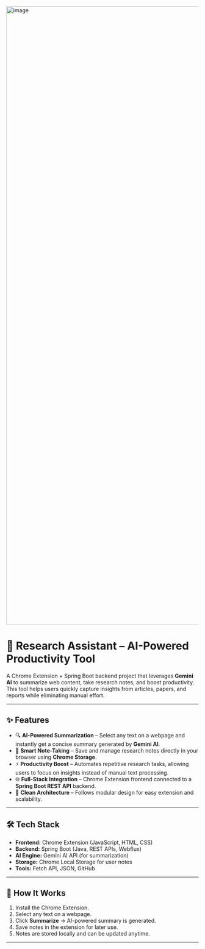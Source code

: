 <img width="3173" height="1622" alt="image" src="https://github.com/user-attachments/assets/0894f356-7309-4ec4-8310-12d42a386c90" />

# 📖 Research Assistant – AI-Powered Productivity Tool  

A Chrome Extension + Spring Boot backend project that leverages **Gemini AI** to summarize web content, take research notes, and boost productivity.  
This tool helps users quickly capture insights from articles, papers, and reports while eliminating manual effort.  

---

## ✨ Features  

- 🔍 **AI-Powered Summarization** – Select any text on a webpage and instantly get a concise summary generated by **Gemini AI**.  
- 📝 **Smart Note-Taking** – Save and manage research notes directly in your browser using **Chrome Storage**.  
- ⚡ **Productivity Boost** – Automates repetitive research tasks, allowing users to focus on insights instead of manual text processing.  
- 🌐 **Full-Stack Integration** – Chrome Extension frontend connected to a **Spring Boot REST API** backend.  
- 📂 **Clean Architecture** – Follows modular design for easy extension and scalability.  

---

## 🛠️ Tech Stack  

- **Frontend:** Chrome Extension (JavaScript, HTML, CSS)  
- **Backend:** Spring Boot (Java, REST APIs, Webflux)  
- **AI Engine:** Gemini AI API (for summarization)  
- **Storage:** Chrome Local Storage for user notes  
- **Tools:** Fetch API, JSON, GitHub  

---

## 🚀 How It Works  

1. Install the Chrome Extension.  
2. Select any text on a webpage.  
3. Click **Summarize** → AI-powered summary is generated.  
4. Save notes in the extension for later use.  
5. Notes are stored locally and can be updated anytime.  

---


